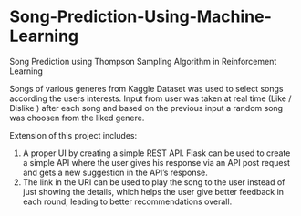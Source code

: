 # Song-Prediction-Using-Machine-Learning
Song Prediction using Thompson Sampling Algorithm in Reinforcement Learning


Songs of various generes from Kaggle Dataset was used to select songs according the users interests.
Input from user was taken at real time  (Like / Dislike ) after each song and based on the previous input a random song was choosen from the liked genere.

Extension of this project includes:

1. A proper UI by creating a simple REST API. Flask can be used to create a simple API where the user gives his response via an API post request and gets a new suggestion in the API’s response.
2. The link in the URI can be used to play the song to the user instead of just showing the details, which helps the user give better feedback in each round, leading to better recommendations overall.
